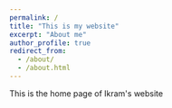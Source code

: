 ```yaml
---
permalink: /
title: "This is my website"
excerpt: "About me"
author_profile: true
redirect_from: 
  - /about/
  - /about.html
---
```


This is the home page of Ikram's website
